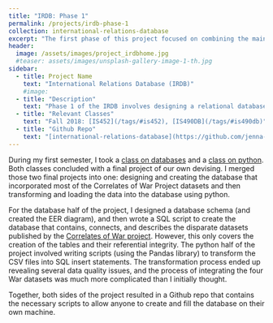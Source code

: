 ```yaml
---
title: "IRDB: Phase 1"
permalink: /projects/irdb-phase-1
collection: international-relations-database
excerpt: "The first phase of this project focused on combining the main CoW datasets into a relational database. I started this project during the Fall 2018 semester, and finished in Spring 2019."
header:
  image: /assets/images/project_irdbhome.jpg
  #teaser: assets/images/unsplash-gallery-image-1-th.jpg
sidebar:
  - title: Project Name
    text: "International Relations Database (IRDB)"
    #image:
  - title: "Description"
    text: "Phase 1 of the IRDB involves designing a relational database for the Correlates of War datasets and writing python scripts to transform the available datasets into SQL insert statements."
  - title: "Relevant Classes"
    text: "Fall 2018: [IS452](/tags/#is452), [IS490DB](/tags/#is490db)"
  - title: "Github Repo"
    text: "[international-relations-database](https://github.com/jenna-jordan/international-relations-database)"
---
```


During my first semester, I took a [class on databases](/blog/my-classes-for-fall-2018#is490db-introduction-to-databases)  and a [class on python](/blog/my-classes-for-fall-2018#is452-foundations-of-information-processing). Both classes concluded with a final project of our own devising. I merged those two final projects into one: designing and creating the database that incorporated most of the Correlates of War Project datasets and then transforming and loading the data into the database using python.

For the database half of the project, I designed a database schema (and created the EER diagram), and then wrote a SQL script to create the database that contains, connects, and describes the disparate datasets published by the [Correlates of War project](http://www.correlatesofwar.org/). However, this only covers the creation of the tables and their referential integrity. The python half of the project involved writing scripts (using the Pandas library) to transform the CSV files into SQL insert statements. The transformation process ended up revealing several data quality issues, and the process of integrating the four War datasets was much more complicated than I initially thought.

Together, both sides of the project resulted in a Github repo that contains the necessary scripts to allow anyone to create and fill the database on their own machine.
